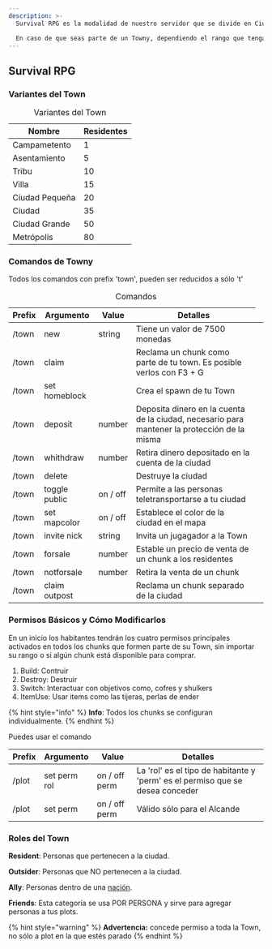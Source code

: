 ```yaml
---
description: >-
  ​Survival RPG es la modalidad de nuestro servidor que se divide en Ciudades. Cada ciudad, es un Towny

  En caso de que seas parte de un Towny, dependiendo el rango que tengas en la misma, tendrás acceso a más o a menos comandos. Los comandos de Town funcionan para todo tipo de Town, sus variantes dependen siempre de la cantidad de residentes que tenga
---
```

## Survival RPG

### Variantes del Town

<table>
<!-- ! Caption no es Reconocido por GitBook -->
  <caption>Variantes del Town</caption>
  <thead>
    <tr>
      <th>Nombre</th>
      <th>Residentes</th>
    </tr>
  </thead>
  <tbody>
    <tr>
      <td>Campametento</td>
      <td>1</td>
    </tr>
    <tr>
      <td>Asentamiento</td>
      <td>5</td>
    </tr>
    <tr>
      <td>Tribu</td>
      <td>10</td>
    </tr>
    <tr>
      <td>Villa</td>
      <td>15</td>
    </tr>
    <tr>
      <td>Ciudad Pequeña</td>
      <td>20</td>
    </tr>
    <tr>
      <td>Ciudad</td>
      <td>35</td>
    </tr>
    <tr>
      <td>Ciudad Grande</td>
      <td>50</td>
    </tr>
    <tr>
      <td>Metrópolis</td>
      <td>80</td>
    </tr>
  </tbody>
</table>

### Comandos de Towny

Todos los comandos con prefix 'town', pueden ser reducidos a sólo 't'

<table>
<!-- ! Caption no es Reconocido por GitBook -->
  <caption>Comandos</caption>
  <thead>
    <tr>
      <th>Prefix</th>
      <th>Argumento</th>
      <th>Value</th>
      <th>Detalles</th>
    </tr>
  </thead>
  <tbody>
    <tr>
      <td>/town</td>
      <td>new</td>
      <td>string</td>
      <td>Tiene un valor de 7500 monedas</td>
    </tr>
    <tr>
      <td>/town</td>
      <td>claim</td>
      <td></td>
      <td>Reclama un chunk como parte de tu town. Es posible verlos con F3 + G</td>
      <!-- TODO Estaría bien mejorar el plugin para que muestre la zona reclamada -->
    </tr>
    <tr>
      <td>/town</td>
      <td>set homeblock</td>
      <td></td>
      <td>Crea el spawn de tu Town</td>
    </tr>
    <tr>
      <td>/town</td>
      <td>deposit</td>
      <td>number</td>
      <td>Deposita dinero en la cuenta de la ciudad, necesario para mantener la protección de la misma</td>
    </tr>
    <tr>
      <td>/town</td>
      <td>whithdraw</td>
      <td>number</td>
      <td>Retira dinero depositado en la cuenta de la ciudad<td>
    </tr>
    <tr>
      <td>/town</td>
      <td>delete</td>
      <td></td>
      <td>Destruye la ciudad<td>
    </tr>
    <tr>
      <td>/town</td>
      <td>toggle public</td>
      <td>on / off</td>
      <td>Permite a las personas teletransportarse a tu ciudad<td>
    </tr>
    <tr>
      <td>/town</td>
      <td>set mapcolor</td>
      <td>on / off</td>
      <td>Establece el color de la ciudad en el mapa<td>
    </tr>
    <tr>
      <td>/town</td>
      <td>invite nick</td>
      <td>string</td>
      <td>Invita un jugagador a la Town<td>
    </tr>
    <tr>
      <td>/town</td>
      <td>forsale</td>
      <td>number</td>
      <td>Estable un precio de venta de un chunk a los residentes<td>
    </tr>
    <tr>
      <td>/town</td>
      <td>notforsale</td>
      <td>number</td>
      <td>Retira la venta de un chunk<td>
    </tr>
    <tr>
      <td>/town</td>
      <td>claim outpost</td>
      <td></td>
      <td>Reclama un chunk separado de la ciudad<td>
    </tr>
  </tbody>
</table>


### Permisos Básicos y Cómo Modificarlos

En un inicio los habitantes tendrán los cuatro permisos principales activados en todos los chunks que formen parte de su Town, sin importar su rango o si algún chunk está disponible para comprar. 

1. Build: Contruir
2. Destroy: Destruir
3. Switch: Interactuar con objetivos como, cofres y shulkers
4. ItemUse: Usar items como las tijeras, perlas de ender
 
{% hint style="info" %}
**Info**: Todos los chunks se configuran individualmente.
{% endhint %}

Puedes usar el comando
<table>
  <thead>
    <tr>
      <th>Prefix</th>
      <th>Argumento</th>
      <th>Value</th>
      <th>Detalles</th>
    </tr>
  </thead>
  <tbody>
    <tr>
      <td>/plot</td>
      <td>set perm rol</td>
      <td>on / off perm</td>
      <td>La 'rol' es el tipo de habitante y 'perm' es el permiso que se desea conceder</td>
    </tr>
    <tr>
      <td>/plot</td>
      <td>set perm</td>
      <td>on / off perm</td>
      <td>Válido sólo para el Alcande</td>
    </tr>
  </tbody>
</table>

### Roles del Town

**Resident**: Personas que pertenecen a la ciudad.

**Outsider**: Personas que NO pertenecen a la ciudad.

**Ally**: Personas dentro de una [nación](/.gitbook/assets/category/guide/towny/details/nations.md).

**Friends**: Esta categoría se usa POR PERSONA y sirve para agregar personas a tus plots. 

{% hint style="warning" %}
**Advertencia:** concede permiso a toda la Town, no sólo a plot en la que estés parado
{% endhint %}
